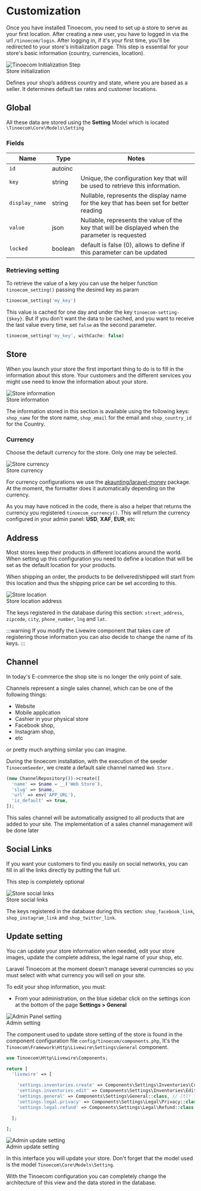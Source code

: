 # Customization

Once you have installed Tinoecom, you need to set up a store to serve as your first location. After creating a new user, you have to logged in via the url `/tinoecom/login`.
After logging in, if it's your first time, you'll be redirected to your store's initialization page. This step is essential for your store's basic information (country, currencies, location).

<div class="screenshot">
  <img src="/screenshots/{{version}}/initialization.png" alt="Tinoecom Initialization Step">
  <div class="caption">Store initialization</div>
</div>

Defines your shop’s address country and state, where you are based as a seller. It determines default tax rates and customer locations.

## Global

All these data are stored using the **Setting** Model which is located `\Tinoecom\Core\Models\Setting`

### Fields

| Name           | Type    | Notes                                                                                            |
|----------------|---------|--------------------------------------------------------------------------------------------------|
| `id`           | autoinc |                                                                                                  |
| `key`          | string  | Unique, the configuration key that will be used to retrieve this information.                    |
| `display_name` | string  | Nullable, represents the display name for the key that has been set for better reading           |
| `value`        | json    | Nullable, represents the value of the key that will be displayed when the parameter is requested |
| `locked`       | boolean | default is false (0), allows to define if this parameter can be updated                          |

### Retrieving setting

To retrieve the value of a key you can use the helper function `tinoecom_setting()` passing the desired key as param

```php
tinoecom_setting('my_key')
```

This value is cached for one day and under the key `tinoecom-setting-{$key}`. But if you don't want the data to be cached, and you want to receive the last value every time, set `false` as the second parameter.

```php
tinoecom_setting('my_key', withCache: false)
```

## Store

When you launch your store the first important thing to do is to fill in the information about this store.
Your customers and the different services you might use need to know the information about your store.

<div class="screenshot">
  <img src="/screenshots/{{version}}/store-information.png" alt="Store information">
  <div class="caption">Store information</div>
</div>

The information stored in this section is available using the following keys: `shop_name` for the store name, `shop_email` for the email and `shop_country_id` for the Country.

### Currency

Choose the default currency for the store. Only one may be selected.

<div class="screenshot">
  <img src="/screenshots/{{version}}/store-currency.png" alt="Store currency">
  <div class="caption">Store currency</div>
</div>

For currency configurations we use the [akaunting/laravel-money](https://github.com/akaunting/laravel-money) package. At the moment, the formatter does it automatically depending on the currency.

As you may have noticed in the code, there is also a helper that returns the currency you registered `tinoecom_currency()`. This will return the currency configured in your admin panel: **USD**, **XAF**, **EUR**, etc

## Address

Most stores keep their products in different locations around the world. When setting up this configuration you need to define a location that will be set as the default location for your products.

When shipping an order, the products to be delivered/shipped will start from this location and thus the shipping price can be set according to this.

<div class="screenshot">
  <img src="/screenshots/{{version}}/customization-map-off.png" alt="Store location">
  <div class="caption">Store location address</div>
</div>

The keys registered in the database during this section: `street_address`, `zipcode`, `city`, `phone_number`, `lng` and `lat`.

:::warning
If you modify the Livewire component that takes care of registering those information you can also decide to change the name of its keys.
:::

## Channel

In today's E-commerce the shop site is no longer the only point of sale.

Channels represent a single sales channel, which can be one of the following things:

- Website
- Mobile application
- Cashier in your physical store
- Facebook shop,
- Instagram shop,
- etc

or pretty much anything similar you can imagine.

During the tinoecom installation, with the execution of the seeder `TinoecomSeeder`, we create a default sale channel named `Web Store` .

```php
(new ChannelRepository())->create([
  'name' => $name = __('Web Store'),
  'slug' => $name,
  'url' => env('APP_URL'),
  'is_default' => true,
]);
```

This sales channel will be automatically assigned to all products that are added to your site. The implementation of a sales channel management will be done later

## Social Links

If you want your customers to find you easily on social networks, you can fill in all the links directly by putting the full url.

This step is completely optional

<div class="screenshot">
  <img src="/screenshots/{{version}}/customization-social-media.png" alt="Store social links">
  <div class="caption">Store social links</div>
</div>

The keys registered in the database during this section: `shop_facebook_link`, `shop_instagram_link` and `shop_twitter_link`.

## Update setting

You can update your store information when needed, edit your store images, update the complete address, the legal name of your shop, etc.

Laravel Tinoecom at the moment doesn't manage several currencies so you must select with what currency you will sell on your site.

To edit your shop information, you must:

- From your administration, on the blue sidebar click on the settings icon at the bottom of the page **Settings > General**

<div class="screenshot">
  <img src="/screenshots/{{version}}/setting.jpg" alt="Admin Panel setting">
  <div class="caption">Admin setting</div>
</div>

The component used to update store setting of the store is found in the component configuration file `config/tinoecom/components.php`, It's the `Tinoecom\Framework\Http\Livewire\Settings\General` component.

```php
use Tinoecom\Http\Livewire\Components;

return [
  'livewire' => [

    'settings.inventories.create' => Components\Settings\Inventories\Create::class,
    'settings.inventories.edit' => Components\Settings\Inventories\Edit::class,
    'settings.general' => Components\Settings\General::class, // [tl! focus]
    'settings.legal.privacy' => Components\Settings\Legal\Privacy::class,
    'settings.legal.refund' => Components\Settings\Legal\Refund::class,

  ];

];
```

<div class="screenshot">
  <img src="/screenshots/{{version}}/store-setting-update.png" alt="Admin update setting">
  <div class="caption">Admin update setting</div>
</div>

In this interface you will update your store. Don't forget that the model used is the model `Tinoecom\Core\Models\Setting`. 

With the Tinoecom configuration you can completely change the architecture of this view and the data stored in the database.
